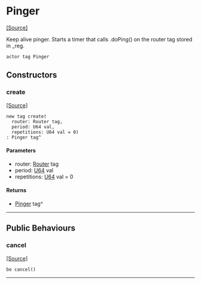 # Pinger
<span class="source-link">[[Source]](src/mqtt-pinger/pinger.md#L-0-28)</span>

Keep alive pinger. Starts a timer that calls .doPing() on the router tag
stored in _reg.  


```pony
actor tag Pinger
```

## Constructors

### create
<span class="source-link">[[Source]](src/mqtt-pinger/pinger.md#L-0-37)</span>


```pony
new tag create(
  router: Router tag,
  period: U64 val,
  repetitions: U64 val = 0)
: Pinger tag^
```
#### Parameters

*   router: [Router](mqtt-router-Router.md) tag
*   period: [U64](builtin-U64.md) val
*   repetitions: [U64](builtin-U64.md) val = 0

#### Returns

* [Pinger](mqtt-pinger-Pinger.md) tag^

---

## Public Behaviours

### cancel
<span class="source-link">[[Source]](src/mqtt-pinger/pinger.md#L-0-45)</span>


```pony
be cancel()
```

---

